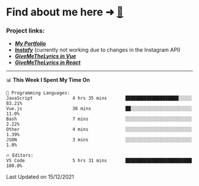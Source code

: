 # Find about me here ➜ [🧑](https://pauabella.dev)

### Project links:
- ***[My Portfolio](https://pauabella.dev)***
- ***[Instafy](https://instafy.me)*** (currently not working due to changes in the Instagram API)
- ***[GiveMeTheLyrics in Vue](https://lyrics.pauabella.dev)***
- ***[GiveMeTheLyrics in React](https://pauabella.dev/GiveMeTheLyrics)***

---
<!--START_SECTION:waka-->
📊 **This Week I Spent My Time On** 

```text
💬 Programming Languages: 
JavaScript               4 hrs 35 mins       ████████████████████░░░░░   83.21% 
Vue.js                   36 mins             ██░░░░░░░░░░░░░░░░░░░░░░░   11.0% 
Bash                     7 mins              ░░░░░░░░░░░░░░░░░░░░░░░░░   2.22% 
Other                    4 mins              ░░░░░░░░░░░░░░░░░░░░░░░░░   1.39% 
JSON                     3 mins              ░░░░░░░░░░░░░░░░░░░░░░░░░   1.0%

🔥 Editors: 
VS Code                  5 hrs 31 mins       █████████████████████████   100.0%

```


 Last Updated on 15/12/2021
<!--END_SECTION:waka-->
